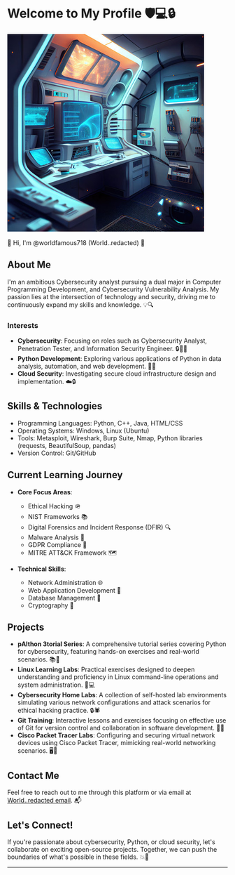# Welcome to My Profile 🛡️💻🔒

![Logo](https://github.com/worldfamous718/pAIthon-Labs/blob/main/Labs/Logos-Files/200630967-futuristic-scientific-laboratory-with-computer-and-equipment-inside-sci-fi-futuristic-interior.jpg)

👋 Hi, I'm @worldfamous718 (World..redacted) 🔐

## About Me

I'm an ambitious Cybersecurity analyst pursuing a dual major in Computer Programming Development, and Cybersecurity Vulnerability Analysis. My passion lies at the intersection of technology and security, driving me to continuously expand my skills and knowledge. 💡🔍

### Interests

- **Cybersecurity**: Focusing on roles such as Cybersecurity Analyst, Penetration Tester, and Information Security Engineer. 🔒🕵️‍♂️
- **Python Development**: Exploring various applications of Python in data analysis, automation, and web development. 🐍🧮
- **Cloud Security**: Investigating secure cloud infrastructure design and implementation. ☁️🔒

## Skills & Technologies

- Programming Languages: Python, C++, Java, HTML/CSS
- Operating Systems: Windows, Linux (Ubuntu)
- Tools: Metasploit, Wireshark, Burp Suite, Nmap, Python libraries (requests, BeautifulSoup, pandas)
- Version Control: Git/GitHub

## Current Learning Journey

- **Core Focus Areas**:
  - Ethical Hacking 🪖
  - NIST Frameworks 📚
  - Digital Forensics and Incident Response (DFIR) 🔍
  - Malware Analysis 🦠
  - GDPR Compliance 📜
  - MITRE ATT&CK Framework 🗺️

- **Technical Skills**:
  - Network Administration 🌐
  - Web Application Development 🌟
  - Database Management 🏦
  - Cryptography 🔑

## Projects

- **pAIthon 3torial Series**: A comprehensive tutorial series covering Python for cybersecurity, featuring hands-on exercises and real-world scenarios. 📚🐍
- **Linux Learning Labs**: Practical exercises designed to deepen understanding and proficiency in Linux command-line operations and system administration. 🐧💻
- **Cybersecurity Home Labs**: A collection of self-hosted lab environments simulating various network configurations and attack scenarios for ethical hacking practice. 🔒🕷️
- **Git Training**: Interactive lessons and exercises focusing on effective use of Git for version control and collaboration in software development. 🌿✨
- **Cisco Packet Tracer Labs**: Configuring and securing virtual network devices using Cisco Packet Tracer, mimicking real-world networking scenarios. 🖥️🔧

## Contact Me

Feel free to reach out to me through this platform or via email at <a href="mailto:worldmccrea@gmail.com">World..redacted email</a>. 📬

## Let's Connect!

If you're passionate about cybersecurity, Python, or cloud security, let's collaborate on exciting open-source projects. Together, we can push the boundaries of what's possible in these fields. 💥🎯

---
